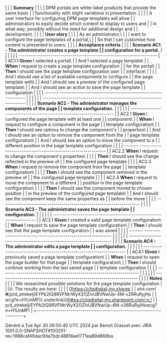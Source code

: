 |                                                                       |
| **Summary**                                                           |
|                                                                       |
| DPM portals are white-label products that provide the same basic      |
| functionality with slight variations in presentation.                 |
|                                                                       |
| A user interface for configuring DPM page templates will allow        |
| administrators to easily decide which content to display to users and |
| in what way, possibly without the need for additional design and      |
| development.                                                          |
|                                                                       |
| **User story**                                                        |
|                                                                       |
| As an administrator,\                                                 |
| I want to configure the page templates of a portal,\                  |
| So that I can customise how content is presented to users.            |
|                                                                       |
| **Acceptance criteria**                                               |
|                                                                       |
| **Scenario AC1 - The administrator creates a page template            |
| configuration for a portal.**                                         |
|                                                                       |
|                                                                       |
| --------------------------------------------------------------------- |
|   AC1.1   **Given** I selected a portal\                              |
|           And I selected a page template\                             |
|           **When** I request to create a page template configuration  |
|           for the portal\                                             |
|           **Then** I should see the page template configuration user  |
|           interface\                                                  |
|                                                                       |
|          And I should see a list of available components to configure |
|           the page template with\                                     |
|           And I should see a preview of the configured page template\ |
|           And I should see an action to save the page template        |
|           configuration                                               |
|                                                                       |
| ------- ------------------------------------------------------------- |
|                                                                       |
|                                                                       |
| --------------------------------------------------------------------- |
|                                                                       |
| **Scenario AC2 - The administrator manages the components of the page |
| template configuration.**                                             |
|                                                                       |
|                                                                       |
| --------------------------------------------------------------------- |
|   AC2.1   **Given** I configured the page template with at least one  |
|           component\                                                  |
|           **When** I request to configure a component in the page     |
|           template configuration\                                     |
|           **Then** I should see options to change the component's     |
|           properties\                                                 |
|           And I should see an option to remove the component from the |
|           page template configuration\                                |
|           And I should see an option to move the component to a       |
|           different position in the page template configuration       |
|                                                                       |
| ------- ------------------------------------------------------------- |
|   AC2.2   **When** I request to change the component's properties\    |
|                                                                       |
|          **Then** I should see the change reflected in the preview of |
|           the configured page template                                |
|                                                                       |
|   AC2.3   **When** I request to remove the component from the page    |
|           template configuration\                                     |
|                                                                       |
|         **Then** I should see the component removed in the preview of |
|           the configured page template                                |
|                                                                       |
|   AC2.4   **When** I request to move the component to a different     |
|           position in the page template configuration\                |
|                                                                       |
|          **Then** I should see the component moved to chosen position |
|           in the preview of the configured page template\             |
|           And I should see the component keep the same properties as  |
|           before the move                                             |
|                                                                       |
| --------------------------------------------------------------------- |
|                                                                       |
| **Scenario AC3 - The administrator saves the page template            |
| configuration.**                                                      |
|                                                                       |
|                                                                       |
| --------------------------------------------------------------------- |
|   AC3.1   **Given** I created a valid page template configuration\    |
|           **When** I request to save the page template configuration\ |
|           **Then** I should see that the page template configuration  |
|           was saved                                                   |
|                                                                       |
| ------- ------------------------------------------------------------- |
|                                                                       |
|                                                                       |
| --------------------------------------------------------------------- |
|                                                                       |
| **Scenario AC4 - The administrator edits a page template              |
| configuration.**                                                      |
|                                                                       |
|                                                                       |
| --------------------------------------------------------------------- |
|   AC4.1   **Given** I previously saved a page template configuration\ |
|           **When** I request to open the page builder for that page   |
|           template configuration\                                     |
|           **Then** I should continue working from the last saved page |
|           template configuration                                      |
|                                                                       |
| ------- ------------------------------------------------------------- |
|                                                                       |
|                                                                       |
| --------------------------------------------------------------------- |
|                                                                       |
| **Notes**                                                             |
|                                                                       |
| We researched possible solutions for the page template configuration  |
| UI. The results are here:                                             |
|                                                                       |
| [[https://cliqdigital-my.sharep                                       |
| oint.com/:x:/p/d_strekelj/EYPb2IQ9RVFNtrWyX2OZIvUBVNwUp-4M-v26RuRyjHx |
| wcg?e=H1UnMP]{.underline}](https://cliqdigital-my.sharepoint.com/:x:/ |
| p/d_strekelj/EYPb2IQ9RVFNtrWyX2OZIvUBVNwUp-4M-v26RuRyjHxwcg?e=H1UnMP) |
+-----------------------------------------------------------------------+

Généré à Tue Apr 30 08:50:40 UTC 2024 par Benoit Grasset avec JIRA
1001.0.0-SNAPSHOT#100251-rev:1988caf49dac9da7bdc48818ae1771ea89d869ba.
